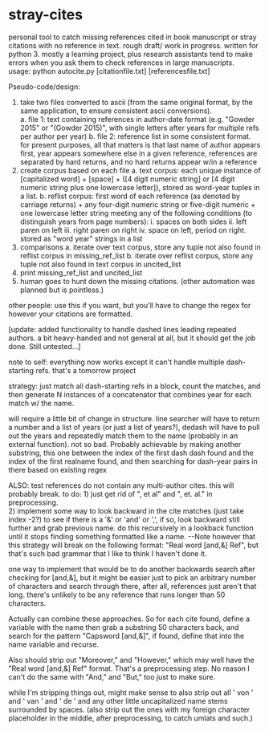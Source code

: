 # stray-cites
personal tool to catch missing references cited in book manuscript or stray citations with no reference in text.
rough draft/ work in progress.  written for python 3.  mostly a learning project, plus research 
assistants tend to make errors when you ask them to check references in large manuscripts.  
usage: python autocite.py [citationfile.txt] [referencesfile.txt]

Pseudo-code/design: 

1.  take two files converted to ascii (from the same original format, by the same application, to ensure consistent ascii conversions).  
  a.  file 1: text containing references in author-date format (e.g. "Gowder 2015" or "(Gowder 2015)", 
  with single letters after years for multiple refs per author per year)
  b.  file 2: reference list in some consistent format.  for present purposes, all that matters is that 
  last name of author appears first, year appears somewhere else in a given reference, references are separated 
  by hard returns, and no hard returns appear w/in a reference 
2.  create corpus based on each file 
  a.  text corpus: each unique instance of [capitalized word] + [space] + ([4 digit numeric string] or 
  [4 digit numeric string plus one lowercase letter]), stored as word-year tuples in a list. 
  b.  reflist corpus: first word of each reference (as denoted by carriage returns) + any four-digit numeric 
  string or five-digit numeric + one lowercase letter string meeting any of the following conditions 
  (to distinguish years from page numbers): 
    i. spaces on both sides
    ii. left paren on left
    iii. right paren on right
    iv. space on left, period on right.
  stored as "word year" strings  in a list
3.  comparisons
  a.  iterate over text corpus, store any tuple not also found in reflist corpus in missing_ref_list
  b.  iterate over reflist corpus, store any tuple not also found in text corpus in uncited_list 
4.  print missing_ref_list and uncited_list 
5.  human goes to hunt down the missing citations.  (other automation was planned but is pointless.)

other people: use this if you want, but you'll have to change the regex for however your citations are formatted.

[update: added functionality to handle dashed lines leading repeated authors.  a bit heavy-handed and not general at all, but it should get the job done.  Still untested...]


note to self: everything now works except it can't handle multiple dash-starting refs.  that's a tomorrow project

strategy: just match all dash-starting refs in a block, count the matches, and then generate N 
instances of a concatenator that combines year for each match w/ the name.  

will require a little bit of change in structure.  line searcher will have to return a number 
and a list of years (or just a list of years?), dedash will have to pull out the years and 
repeatedly match them to the name (probably in an external function).  not so bad. 
Probably achievable by making another substring, this one between the index of the first 
dash dash found and the index of the first realname found, and then searching for dash-year 
pairs in there based on existing regex

ALSO: test references do not contain any multi-author cites.  this will probably break. 
to do: 1) just get rid of ", et al" and ", et. al." in preprocessing.  
2) implement some way to look backward in the cite matches (just take index -2?) to see 
if there is a '&' or 'and' or ',', if so, look backward still further and grab previous name.
do this recursively in a lookback function until it stops finding something formatted like a name.
--Note however that this strategy will break on the following format: "Real word [and,&] Ref", 
but that's such bad grammar that I like to think I haven't done it.  

one way to implement that would be to do another backwards search after checking for [and,&], 
but it might be easier just to pick an arbitrary number of characters and search through there, 
after all, references just aren't that long.  there's unlikely to be any reference that runs 
longer than 50 characters. 

Actually can combine these approaches.  So for each cite found, define a variable with the 
name then grab a substring 50 characters back, and search for the pattern "Capsword [and,&]", 
if found, define that into the name variable and recurse. 

Also should strip out "Moreover," and "However," which may well have the "Real word [and,&] Ref" 
format.  That's a preprocessing step.  No reason I can't do the same with "And," and "But," too 
just to make sure. 

while I'm stripping things out, might make sense to also strip out all ' von ' and ' van ' and ' de ' and any other little uncapitalized name stems surrounded by spaces.  (also strip out the ones with my foreign character placeholder in the middle, after preprocessing, to catch umlats and such.)
